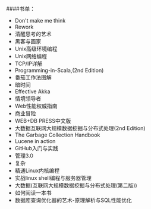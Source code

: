 ####书单：
* Don't make me think
* Rework
* 清醒思考的艺术
* 黑客与画家
* Unix高级环境编程
* Unix网络编程
* TCP/IP详解
* Programming-in-Scala,(2nd Edition)
* 番茄工作法图解
* 暗时间
* Effective Akka
* 情境领导者
* Web性能权威指南
* 商业冒险
* WEB+DB PRESS中文版
* 大数据互联网大规模数据挖掘与分布式处理(2nd Edition)
* The Garbage Collection Handbook
* Lucene in action
* GitHub入门与实践
* 管理3.0
* 复杂
* 精通Linux内核编程
* 实战linux shell编程与服务器管理
* 大数据(互联网大规模数据挖掘与分布式处理(第二版))
* 如何阅读一本书
* 数据库查询优化器的艺术-原理解析与SQL性能优化
